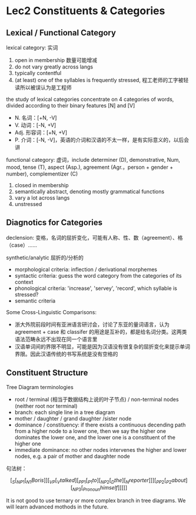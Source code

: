 # Lec2 Constituents & Categories

## Lexical / Functional Category

lexical category: 实词

1. open in membership 数量可能增减
2. do not vary greatly across langs
3. typically contentful
4. (at least) one of the syllables is frequently stressed, 程工老师的工字被轻读所以被误认为是工程师

the study of lexical categories concentrate on 4 categories of words, divided according to their binary features [N] and [V]

* N. 名词：[+N, -V]
* V. 动词：[-N, +V]
* Adj. 形容词：[+N, +V]
* P. 介词：[-N, -V]，英语的介词和汉语的不太一样，是有实际意义的，以后会讲

functional category: 虚词，include determiner (D), demonstrative, Num, mood, tense (T), aspect (Asp.), agreement (Agr.，person + gender + number), complementizer (C)

1. closed in membership
2. semantically abstract, denoting mostly grammatical functions
3. vary a lot across langs
4. unstressed

## Diagnotics for Categories

declension: 变格，名词的屈折变化，可能有人称、性、数（agreement）、格（case）……

synthetic/analytic 屈折的/分析的

* morphological criteria: inflection / derivational morphemes
* syntactic criteria: guess the word category from the categories of its context
* phonological criteria: 'increase', 'servey', 'record', which syllable is stressed?
* semantic criteria

Some Cross-Linguistic Comparisons:

* 浙大外院前段时间有亚洲语言研讨会，讨论了东亚的量词语言，认为 agreement + case 和 classifer 的用途是互补的，都是给名词分类。这两类语法范畴永远不出现在同一个语言里
* 汉语单词间的界限不明显，可能是因为汉语没有很复杂的屈折变化来提示单词界限。因此汉语传统的书写系统是没有空格的

## Constituent Structure

Tree Diagram terminologies

* root / terminal (相当于数据结构上说的叶子节点) / non-terminal nodes (neither root nor terminal)
* branch: each single line in a tree diagram
* mother / daughter / grand daughter /sister node
* dominance / constituency: if there exists a continuous decending path from a higher node to a lower one, then we say the higher one dominates the lower one, and the lower one is a constituent of the higher one
* immediate dominance: no other nodes intervenes the higher and lower nodes, e.g. a pair of mother and daughter node

句法树：

$$
\left[_{S}\left[_{NP1}\left[_{N1}Boris\right]\right]\left[_{VP}\left[_{V}talked\right]\left[_{PP1}\left[_{P1}to\right]\left[_{NP2}\left[_{D}the\right]\left[_{N}reporter\right]\right]\right]\left[_{PP2}\left[_{P2}about\right]\left[_{NP3}\left[_{Pronoun}himself\right]\right]\right]\right]\right]
$$

It is not good to use ternary or more complex branch in tree diagrams. We will learn advanced mothods in the future.
